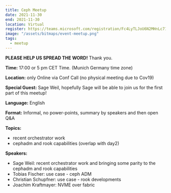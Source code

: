 ```yaml
---
title: Ceph Meetup
date: 2021-11-30
end: 2021-11-30
location: Virtual
register: https://teams.microsoft.com/registration/Fc4LyTLJoU6N2MHnLc710Q,H435D9OHrUCZwDtoUkCyIw,39HaCihbrkyfWe08gLG9_A,xCpZ1k6G6ki9uVnELnKA2Q,stFpVu3r_kKUCjJw6fch4w,iZQvcF2az0-NDKeQ8inyTQ?mode=read&tenantId=c90bce15-c932-4ea1-8dd8-c1e72dcef5d1
image: "/assets/bitmaps/event-meetup.png"
tags:
  - meetup
---
```


**PLEASE HELP US SPREAD THE WORD!** Thank you.

**Time:** 17:00 or 5 pm CET Time. (Munich Germany time zone)

**Location:** only Online via Conf Call (no physical meeting due to Cov19)

**Special Guest:** Sage Weil, hopefully Sage will be able to join us for the first part of this meetup!

**Language:** English

**Format:** Informal, no power-points, summary by speakers and then open Q&A

**Topics:**

- recent orchestrator work
- cephadm and rook capabilities (overlap with day2)

**Speakers:**

- Sage Weil: recent orchestrator work and bringing some parity to the cephadm and rook capabilities
- Tobias Fischer: use case - ceph ADM
- Christian Schupfner: use case - rook developments
- Joachim Kraftmayer: NVME over fabric
